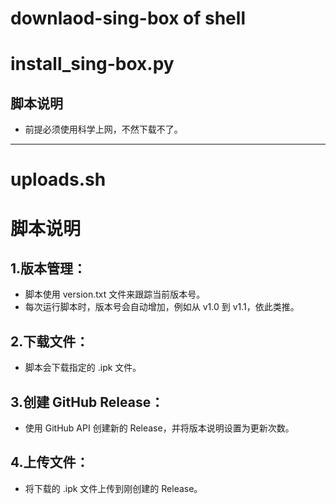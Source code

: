# downlaod-sing-box of shell
# install_sing-box.py
## 脚本说明
* 前提必须使用科学上网，不然下载不了。



---
# uploads.sh 
# 脚本说明
## 1.版本管理：


* 脚本使用 version.txt 文件来跟踪当前版本号。
* 每次运行脚本时，版本号会自动增加，例如从 v1.0 到 v1.1，依此类推。
## 2.下载文件：

* 脚本会下载指定的 .ipk 文件。
## 3.创建 GitHub Release：

* 使用 GitHub API 创建新的 Release，并将版本说明设置为更新次数。
## 4.上传文件：

* 将下载的 .ipk 文件上传到刚创建的 Release。
